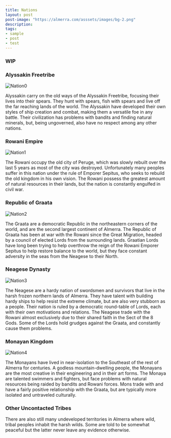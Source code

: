 ```yaml
---
title: Nations
layout: post
post-image: "https://almerra.com/asssets/images/bg-2.png"
description:   
tags:
- sample
- post
- test
---
```


### WIP

### Alyssakin Freetribe
![Nation0](https://almerra.com/assets/images/flags/FlagNative.png)

Alyssakin carry on the old ways of the Alyssakin Freetribe, focusing their lives into their spears.  They hunt with spears, fish with spears and live off the far reaching lands of the world.  The Alyssakin have developed their own styles of ship creation and combat, making them a versatile foe in any battle.  Their civilization has problems with bandits and finding natural minerals, but, being ungoverned, also have no respect among any other nations.


### Rowani Empire
![Nation1](https://almerra.com/assets/images/flags/FlagRowani.png)

The Rowani occupy the old city of Peruge, which was slowly rebuilt over the last 5 years as most of the city was destroyed. Unfortunately many peoples suffer in this nation under the rule of Emporer Sepitus, who seeks to rebuild the old kingdom in his own vision.  The Rowani possess the greatest amount of natural resources in their lands, but the nation is constantly engulfed in civil war.

### Republic of Graata
![Nation2](https://almerra.com/assets/images/flags/FlagGraata.png)

The Graata are a democratic Republic in the northeastern corners of the world, and are the second largest continent of Almerra.  The Republic of Graata has been at war with the Rowani since the Great Migration, headed by a council of elected Lords from the surrounding lands.  Graatian Lords have long been trying to help overthrow the reign of the Rowani Emporer Sepitus to help restore balance to the world, but they face constant adversity in the seas from the Neagese to their North.

### Neagese Dynasty
![Nation3](https://almerra.com/assets/images/flags/FlagNeagese.png)

The Neagese are a hardy nation of swordsmen and survivors that live in the harsh frozen northern lands of Almerra.  They have talent with building hardy ships to help resist the extreme climate, but are also very stubborn as a people.  Their nation is ruled by a democratic round-table of Lords, each with their own motivations and relations.  The Neagese trade with the Rowani almost exclusively due to their shared faith in the Sect of the 8 Gods.  Some of the Lords hold grudges against the Graata, and constantly cause them problems.


### Monayan Kingdom
![Nation4](https://almerra.com/asssts/images/flags/FlagMons.png)

The Monayans have lived in near-isolation to the Southeast of the rest of Almerra for centuries.  A godless mountain-dwelling people, the Monayans are the most creative in their engineering and in their art forms.  The Monaya are talented swimmers and fighters, but face problems with natural resources being raided by bandits and Rowani forces.  Mons trade with and have a fairly positive relationship with the Graata, but are typically more isolated and untraveled culturally.

### Other Uncontacted Tribes

There are also still many undeveloped territories in Almerra where wild, tribal peoples inhabit the harsh wilds.  Some are told to be somewhat peaceful but the latter never leave any evidence otherwise.